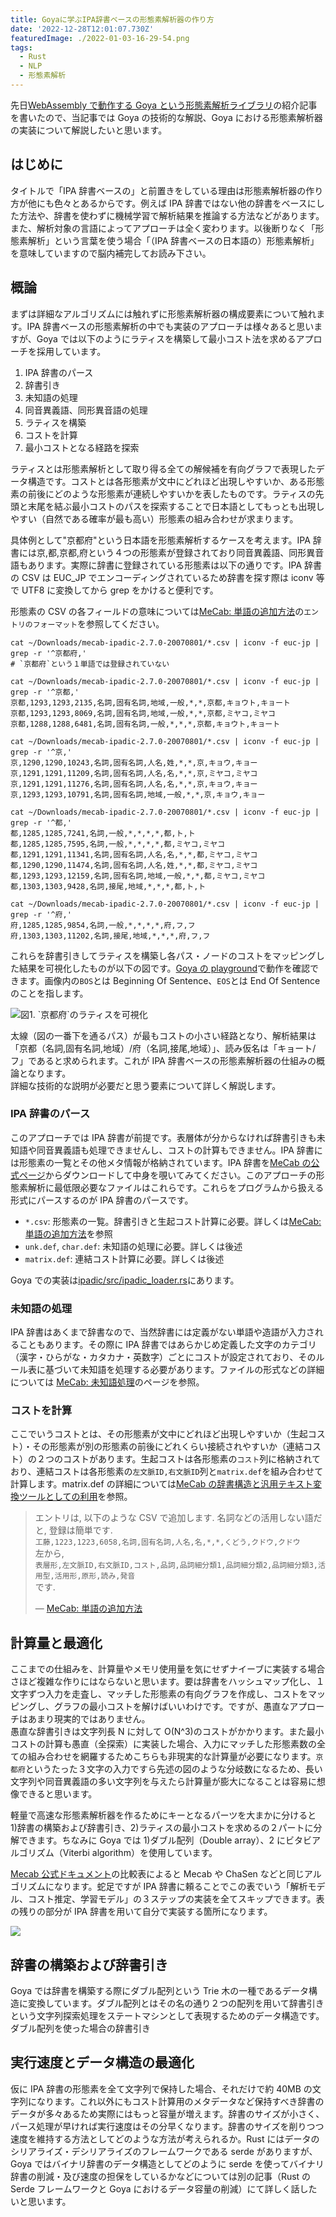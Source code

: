 ```yaml
---
title: Goyaに学ぶIPA辞書ベースの形態素解析器の作り方
date: '2022-12-28T12:01:07.730Z'
featuredImage: ./2022-01-03-16-29-54.png
tags:
  - Rust
  - NLP
  - 形態素解析
---
```


先日[WebAssembly で動作する Goya という形態素解析ライブラリ](/post/goya-yet-another-japanese-morphological-analyzer/)の紹介記事を書いたので、当記事では Goya の技術的な解説、Goya における形態素解析器の実装について解説したいと思います。

## はじめに

タイトルで「IPA 辞書ベースの」と前置きをしている理由は形態素解析器の作り方が他にも色々とあるからです。例えば IPA 辞書ではない他の辞書をベースにした方法や、辞書を使わずに機械学習で解析結果を推論する方法などがあります。また、解析対象の言語によってアプローチは全く変わります。以後断りなく「形態素解析」という言葉を使う場合「（IPA 辞書ベースの日本語の）形態素解析」を意味していますので脳内補完してお読み下さい。

## 概論

まずは詳細なアルゴリズムには触れずに形態素解析器の構成要素について触れます。IPA 辞書ベースの形態素解析の中でも実装のアプローチは様々あると思いますが、Goya では以下のようにラティスを構築して最小コスト法を求めるアプローチを採用しています。

1. IPA 辞書のパース
2. 辞書引き
3. 未知語の処理
4. 同音異義語、同形異音語の処理
5. ラティスを構築
6. コストを計算
7. 最小コストとなる経路を探索

ラティスとは形態素解析として取り得る全ての解候補を有向グラフで表現したデータ構造です。コストとは各形態素が文中にどれほど出現しやすいか、ある形態素の前後にどのような形態素が連続しやすいかを表したものです。ラティスの先頭と末尾を結ぶ最小コストのパスを探索することで日本語としてもっとも出現しやすい（自然である確率が最も高い）形態素の組み合わせが求まります。

具体例として"京都府"という日本語を形態素解析するケースを考えます。IPA 辞書には京,都,京都,府という４つの形態素が登録されており同音異義語、同形異音語もあります。実際に辞書に登録されている形態素は以下の通りです。IPA 辞書の CSV は EUC_JP でエンコーディングされているため辞書を探す際は iconv 等で UTF8 に変換してから grep をかけると便利です。

形態素の CSV の各フィールドの意味については[MeCab: 単語の追加方法](https://taku910.github.io/mecab/dic.html)の`エントリのフォーマット`を参照してください。

```shell
cat ~/Downloads/mecab-ipadic-2.7.0-20070801/*.csv | iconv -f euc-jp | grep -r '^京都府,'
# `京都府`という１単語では登録されていない

cat ~/Downloads/mecab-ipadic-2.7.0-20070801/*.csv | iconv -f euc-jp | grep -r '^京都,'
京都,1293,1293,2135,名詞,固有名詞,地域,一般,*,*,京都,キョウト,キョート
京都,1293,1293,8069,名詞,固有名詞,地域,一般,*,*,京都,ミヤコ,ミヤコ
京都,1288,1288,6481,名詞,固有名詞,一般,*,*,*,京都,キョウト,キョート

cat ~/Downloads/mecab-ipadic-2.7.0-20070801/*.csv | iconv -f euc-jp | grep -r '^京,'
京,1290,1290,10243,名詞,固有名詞,人名,姓,*,*,京,キョウ,キョー
京,1291,1291,11209,名詞,固有名詞,人名,名,*,*,京,ミヤコ,ミヤコ
京,1291,1291,11276,名詞,固有名詞,人名,名,*,*,京,キョウ,キョー
京,1293,1293,10791,名詞,固有名詞,地域,一般,*,*,京,キョウ,キョー

cat ~/Downloads/mecab-ipadic-2.7.0-20070801/*.csv | iconv -f euc-jp | grep -r '^都,'
都,1285,1285,7241,名詞,一般,*,*,*,*,都,ト,ト
都,1285,1285,7595,名詞,一般,*,*,*,*,都,ミヤコ,ミヤコ
都,1291,1291,11341,名詞,固有名詞,人名,名,*,*,都,ミヤコ,ミヤコ
都,1290,1290,11474,名詞,固有名詞,人名,姓,*,*,都,ミヤコ,ミヤコ
都,1293,1293,12159,名詞,固有名詞,地域,一般,*,*,都,ミヤコ,ミヤコ
都,1303,1303,9428,名詞,接尾,地域,*,*,*,都,ト,ト

cat ~/Downloads/mecab-ipadic-2.7.0-20070801/*.csv | iconv -f euc-jp | grep -r '^府,'
府,1285,1285,9854,名詞,一般,*,*,*,*,府,フ,フ
府,1303,1303,11202,名詞,接尾,地域,*,*,*,府,フ,フ
```

これらを辞書引きしてラティスを構築し各パス・ノードのコストをマッピングした結果を可視化したものが以下の図です。[Goya の playground](https://goya.pages.dev/?text=%E4%BA%AC%E9%83%BD%E5%BA%9C)で動作を確認できます。画像内の`BOS`とは Beginning Of Sentence、`EOS`とは End Of Sentence のことを指します。

![](2021-12-30-14-23-39.png '図1. `京都府`のラティスを可視化')

太線（図の一番下を通るパス）が最もコストの小さい経路となり、解析結果は「京都（名詞,固有名詞,地域）/府（名詞,接尾,地域）」、読み仮名は「キョート/フ」であると求められます。これが IPA 辞書ベースの形態素解析器の仕組みの概論となります。  
詳細な技術的な説明が必要だと思う要素について詳しく解説します。

### IPA 辞書のパース

このアプローチでは IPA 辞書が前提です。表層体が分からなければ辞書引きも未知語や同音異義語も処理できませんし、コストの計算もできません。IPA 辞書には形態素の一覧とその他メタ情報が格納されています。IPA 辞書を[MeCab の公式ページ](https://taku910.github.io/mecab/)からダウンロードして中身を覗いてみてください。このアプローチの形態素解析に最低限必要なファイルはこれらです。これらをプログラムから扱える形式にパースするのが IPA 辞書のパースです。

- `*.csv`: 形態素の一覧。辞書引きと生起コスト計算に必要。詳しくは[MeCab: 単語の追加方法](https://taku910.github.io/mecab/dic.html)を参照
- `unk.def`, `char.def`: 未知語の処理に必要。詳しくは後述
- `matrix.def`: 連結コスト計算に必要。詳しくは後述

Goya での実装は[ipadic/src/ipadic_loader.rs](https://github.com/Leko/goya/blob/f716d6b62f71d491821d6d6655f61c03b88f9197/ipadic/src/ipadic_loader.rs)にあります。

### 未知語の処理

IPA 辞書はあくまで辞書なので、当然辞書には定義がない単語や造語が入力されることもあります。その際に IPA 辞書ではあらかじめ定義した文字のカテゴリ（漢字・ひらがな・カタカナ・英数字）ごとにコストが設定されており、そのルール表に基づいて未知語を処理する必要があります。ファイルの形式などの詳細については [MeCab: 未知語処理](https://taku910.github.io/mecab/unk.html)のページを参照。

### コストを計算

ここでいうコストとは、その形態素が文中にどれほど出現しやすいか（生起コスト）・その形態素が別の形態素の前後にどれくらい接続されやすいか（連結コスト）の２つのコストがあります。生起コストは各形態素の`コスト`列に格納されており、連結コストは各形態素の`左文脈ID,右文脈ID`列と`matrix.def`を組み合わせて計算します。matrix.def の詳細については[MeCab の辞書構造と汎用テキスト変換ツールとしての利用](https://taku910.github.io/mecab/dic-detail.html)を参照。

> エントリは, 以下のような CSV で追加します. 名詞などの活用しない語だと, 登録は簡単です.  
> `工藤,1223,1223,6058,名詞,固有名詞,人名,名,*,*,くどう,クドウ,クドウ`  
> 左から,  
> `表層形,左文脈ID,右文脈ID,コスト,品詞,品詞細分類1,品詞細分類2,品詞細分類3,活用型,活用形,原形,読み,発音`  
> です.
>
> &mdash; [MeCab: 単語の追加方法](https://taku910.github.io/mecab/dic.html)

## 計算量と最適化

ここまでの仕組みを、計算量やメモリ使用量を気にせずナイーブに実装する場合さほど複雑な作りにはならないと思います。要は辞書をハッシュマップ化し、１文字ずつ入力を走査し、マッチした形態素の有向グラフを作成し、コストをマッピングし、グラフの最小コストを解けばいいわけです。ですが、愚直なアプローチはあまり現実的ではありません。  
愚直な辞書引きは文字列長 N に対して O(N^3)のコストがかかります。また最小コストの計算も愚直（全探索）に実装した場合、入力にマッチした形態素数の全ての組み合わせを網羅するためこちらも非現実的な計算量が必要になります。`京都府`というたった３文字の入力ですら先述の図のような分岐数になるため、長い文字列や同音異義語の多い文字列を与えたら計算量が膨大になることは容易に想像できると思います。

軽量で高速な形態素解析器を作るためにキーとなるパーツを大まかに分けると 1)辞書の構築および辞書引き、2)ラティスの最小コストを求めるの２パートに分解できます。ちなみに Goya では 1)ダブル配列（Double array）、2 にビタビアルゴリズム（Viterbi algorithm）を使用しています。

[Mecab 公式ドキュメント](https://taku910.github.io/mecab/)の比較表によると Mecab や ChaSen などと同じアルゴリズムになります。蛇足ですが IPA 辞書に頼ることでこの表でいう「解析モデル、コスト推定、学習モデル」の３ステップの実装を全てスキップできます。表の残りの部分が IPA 辞書を用いて自分で実装する箇所になります。

![](2022-01-03-16-24-00.png)

## 辞書の構築および辞書引き

Goya では辞書を構築する際にダブル配列という Trie 木の一種であるデータ構造に変換しています。ダブル配列とはその名の通り２つの配列を用いて辞書引きという文字列探索処理をステートマシンとして表現するためのデータ構造です。  
ダブル配列を使った場合の辞書引き

## 実行速度とデータ構造の最適化

仮に IPA 辞書の形態素を全て文字列で保持した場合、それだけで約 40MB の文字列になります。これ以外にもコスト計算用のメタデータなど保持すべき辞書のデータが多々あるため実際にはもっと容量が増えます。辞書のサイズが小さく、パース処理が早ければ実行速度はその分早くなります。辞書のサイズを削りつつ速度を維持する方法としてどのような方法が考えられるか。Rust にはデータのシリアライズ・デシリアライズのフレームワークである serde がありますが、Goya ではバイナリ辞書のデータ構造としてどのように serde を使ってバイナリ辞書の削減・及び速度の担保をしているかなどについては別の記事（Rust の Serde フレームワークと Goya におけるデータ容量の削減）にて詳しく話したいと思います。
